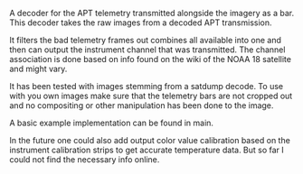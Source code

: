 A decoder for the APT telemetry transmitted alongside the imagery as a bar. 
This decoder takes the raw images from a decoded APT transmission.

It filters the bad telemetry frames out combines all available into one and then can output the instrument channel that 
was transmitted.
The channel association is done based on info found on the wiki of the NOAA 18 satellite and might vary. 

It has been tested with images stemming from a satdump decode. To use with you own images make sure that the telemetry 
bars are not cropped out and no compositing or other manipulation has been done to the image.

A basic example implementation can be found in main.

In the future one could also add output color value calibration based on the instrument calibration strips 
to get accurate temperature data. But so far I could not find the necessary info online.
